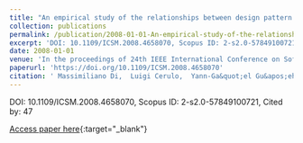 ```yaml
---
title: "An empirical study of the relationships between design pattern roles and class change proneness"
collection: publications
permalink: /publication/2008-01-01-An-empirical-study-of-the-relationships-between-design-pattern-roles-and-class-change-proneness
excerpt: 'DOI: 10.1109/ICSM.2008.4658070, Scopus ID: 2-s2.0-57849100721, Cited by: 47'
date: 2008-01-01
venue: 'In the proceedings of 24th IEEE International Conference on Software Maintenance (ICSM 2008), September 28 - October 4, 2008, Beijing, China'
paperurl: 'https://doi.org/10.1109/ICSM.2008.4658070'
citation: ' Massimiliano Di,  Luigi Cerulo,  Yann-Ga&quot;el Gu&apos;eh&apos;eneuc,  Giuliano Antoniol, &quot;An empirical study of the relationships between design pattern roles and class change proneness.&quot; In the proceedings of 24th IEEE International Conference on Software Maintenance (ICSM 2008), September 28 - October 4, 2008, Beijing, China, 2008.'
---
```

DOI: 10.1109/ICSM.2008.4658070, Scopus ID: 2-s2.0-57849100721, Cited by: 47

[Access paper here](https://doi.org/10.1109/ICSM.2008.4658070){:target="_blank"}
